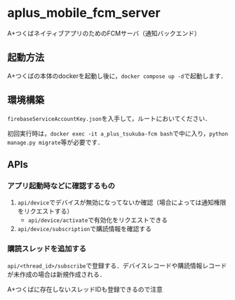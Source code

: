 # aplus_mobile_fcm_server

A+つくばネイティブアプリのためのFCMサーバ（通知バックエンド）

## 起動方法
A+つくばの本体のdockerを起動し後に，`docker compose up -d`で起動します．

## 環境構築
`firebaseServiceAccountKey.json`を入手して，ルートにおいてください．

初回実行時は，`docker exec -it a_plus_tsukuba-fcm bash`で中に入り，`python manage.py migrate`等が必要です．

## APIs
### アプリ起動時などに確認するもの

1. `api/device`でデバイスが無効になってないか確認（場合によっては通知権限をリクエストする）
    - `api/device/activate`で有効化をリクエストできる
2. `api/device/subscription`で購読情報を確認する

### 購読スレッドを追加する

`api/<thread_id>/subscribe`で登録する．デバイスレコードや購読情報レコードが未作成の場合は新規作成される．

A+つくばに存在しないスレッドIDも登録できるので注意
